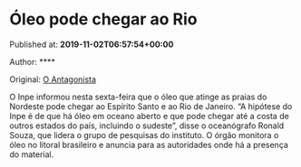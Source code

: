 
# Óleo pode chegar ao Rio

Published at: **2019-11-02T06:57:54+00:00**

Author: ****

Original: [O Antagonista](https://www.oantagonista.com/brasil/oleo-pode-chegar-ao-rio/)

O Inpe informou nesta sexta-feira que o óleo que atinge as praias do Nordeste pode chegar ao Espírito Santo e ao Rio de Janeiro.
“A hipótese do Inpe é de que há óleo em oceano aberto e que pode chegar até a costa de outros estados do país, incluindo o sudeste”, disse o oceanógrafo Ronald Souza, que lidera o grupo de pesquisas do instituto.
O órgão monitora o óleo no litoral brasileiro e anuncia para as autoridades onde há a presença do material.
